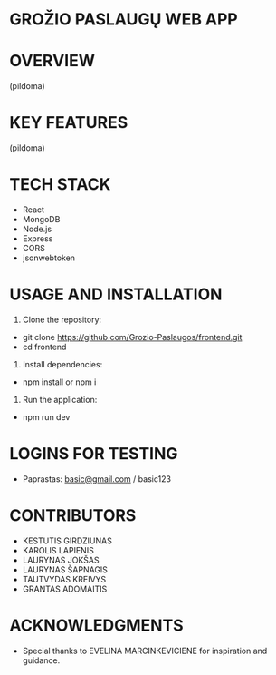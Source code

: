 # GROŽIO PASLAUGŲ WEB APP

# OVERVIEW

(pildoma)


# KEY FEATURES

(pildoma)

# TECH STACK

- React
- MongoDB
- Node.js
- Express
- CORS
- jsonwebtoken

# USAGE AND INSTALLATION

1. Clone the repository:

- git clone https://github.com/Grozio-Paslaugos/frontend.git
- cd frontend

1. Install dependencies:

- npm install or npm i

1. Run the application:

- npm run dev

# LOGINS FOR TESTING

- Paprastas: basic@gmail.com / basic123


# CONTRIBUTORS

- KESTUTIS GIRDZIUNAS
- KAROLIS LAPIENIS
- LAURYNAS JOKŠAS
- LAURYNAS ŠAPNAGIS
- TAUTVYDAS KREIVYS
- GRANTAS ADOMAITIS

# ACKNOWLEDGMENTS

- Special thanks to EVELINA MARCINKEVICIENE for inspiration and guidance.

